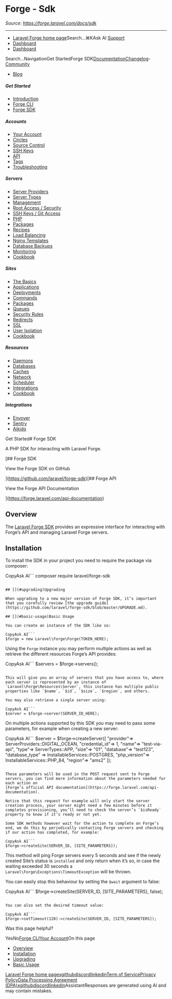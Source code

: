 # Forge - Sdk

*Source: https://forge.laravel.com/docs/sdk*

---

- [Laravel Forge home page](https://forge.laravel.com)Search...⌘KAsk AI
[Support](/cdn-cgi/l/email-protection#b4d2dbc6d3d1f4d8d5c6d5c2d1d89ad7dbd9)
- [Dashboard](https://forge.laravel.com)
- [Dashboard](https://forge.laravel.com)

Search...NavigationGet StartedForge SDK[Documentation](/docs/introduction)[Changelog](/docs/changelog/changelog)- [Community](https://discord.com/invite/laravel)
- [Blog](https://blog.laravel.com/forge)
##### Get Started

- [Introduction](/docs/introduction)
- [Forge CLI](/docs/cli)
- [Forge SDK](/docs/sdk)

##### Accounts

- [Your Account](/docs/accounts/your-account)
- [Circles](/docs/accounts/circles)
- [Source Control](/docs/accounts/source-control)
- [SSH Keys](/docs/accounts/ssh)
- [API](/docs/accounts/api)
- [Tags](/docs/accounts/tags)
- [Troubleshooting](/docs/accounts/cookbook)

##### Servers

- [Server Providers](/docs/servers/providers)
- [Server Types](/docs/servers/types)
- [Management](/docs/servers/management)
- [Root Access / Security](/docs/servers/provisioning-process)
- [SSH Keys / Git Access](/docs/servers/ssh)
- [PHP](/docs/servers/php)
- [Packages](/docs/servers/packages)
- [Recipes](/docs/servers/recipes)
- [Load Balancing](/docs/servers/load-balancing)
- [Nginx Templates](/docs/servers/nginx-templates)
- [Database Backups](/docs/servers/backups)
- [Monitoring](/docs/servers/monitoring)
- [Cookbook](/docs/servers/cookbook)

##### Sites

- [The Basics](/docs/sites/the-basics)
- [Applications](/docs/sites/applications)
- [Deployments](/docs/sites/deployments)
- [Commands](/docs/sites/commands)
- [Packages](/docs/sites/packages)
- [Queues](/docs/sites/queues)
- [Security Rules](/docs/sites/security-rules)
- [Redirects](/docs/sites/redirects)
- [SSL](/docs/sites/ssl)
- [User Isolation](/docs/sites/user-isolation)
- [Cookbook](/docs/sites/cookbook)

##### Resources

- [Daemons](/docs/resources/daemons)
- [Databases](/docs/resources/databases)
- [Caches](/docs/resources/caches)
- [Network](/docs/resources/network)
- [Scheduler](/docs/resources/scheduler)
- [Integrations](/docs/resources/integrations)
- [Cookbook](/docs/resources/cookbook)

##### Integrations

- [Envoyer](/docs/integrations/envoyer)
- [Sentry](/docs/integrations/sentry)
- [Aikido](/docs/integrations/aikido)

Get Started# Forge SDK

A PHP SDK for interacting with Laravel Forge.

[## Forge SDK

View the Forge SDK on GitHub

](https://github.com/laravel/forge-sdk)[## Forge API

View the Forge API Documentation

](https://forge.laravel.com/api-documentation)
## [​](#overview)Overview

The [Laravel Forge SDK](https://github.com/laravel/forge-sdk) provides an expressive interface for interacting with Forge’s API and managing Laravel Forge servers.

## [​](#installation)Installation

To install the SDK in your project you need to require the package via composer:

CopyAsk AI```
composer require laravel/forge-sdk

```

## [​](#upgrading)Upgrading

When upgrading to a new major version of Forge SDK, it’s important that you carefully review [the upgrade guide](https://github.com/laravel/forge-sdk/blob/master/UPGRADE.md).

## [​](#basic-usage)Basic Usage

You can create an instance of the SDK like so:

CopyAsk AI```
$forge = new Laravel\Forge\Forge(TOKEN_HERE);

```

Using the `Forge` instance you may perform multiple actions as well as retrieve the different resources Forge’s API provides:

CopyAsk AI```
$servers = $forge->servers();

```

This will give you an array of servers that you have access to, where each server is represented by an instance of `Laravel\Forge\Resources\Server`, this instance has multiple public properties like `$name`, `$id`, `$size`, `$region`, and others.

You may also retrieve a single server using:

CopyAsk AI```
$server = $forge->server(SERVER_ID_HERE);

```

On multiple actions supported by this SDK you may need to pass some parameters, for example when creating a new server:

CopyAsk AI```
$server = $forge->createServer([
    "provider"=> ServerProviders::DIGITAL_OCEAN,
    "credential_id"=> 1,
    "name"=> "test-via-api",
    "type"=> ServerTypes::APP,
    "size"=> "01",
    "database"=> "test123",
    "database_type" => InstallableServices::POSTGRES,
    "php_version"=> InstallableServices::PHP_84,
    "region"=> "ams2"
]);

```

These parameters will be used in the POST request sent to Forge servers, you can find more information about the parameters needed for each action on
[Forge’s official API documentation](https://forge.laravel.com/api-documentation).

Notice that this request for example will only start the server creation process, your server might need a few minutes before it completes provisioning, you’ll need to check the server’s `$isReady` property to know if it’s ready or not yet.

Some SDK methods however wait for the action to complete on Forge’s end, we do this by periodically contacting Forge servers and checking if our action has completed, for example:

CopyAsk AI```
$forge->createSite(SERVER_ID, [SITE_PARAMETERS]);

```

This method will ping Forge servers every 5 seconds and see if the newly created Site’s status is `installed` and only return when it’s so, in case the waiting exceeded 30 seconds a `Laravel\Forge\Exceptions\TimeoutException` will be thrown.

You can easily stop this behaviour by setting the `$wait` argument to false:

CopyAsk AI```
$forge->createSite(SERVER_ID, [SITE_PARAMETERS], false);

```

You can also set the desired timeout value:

CopyAsk AI```
$forge->setTimeout(120)->createSite(SERVER_ID, [SITE_PARAMETERS]);

```
Was this page helpful?

YesNo[Forge CLI](/docs/cli)[Your Account](/docs/accounts/your-account)On this page
- [Overview](#overview)
- [Installation](#installation)
- [Upgrading](#upgrading)
- [Basic Usage](#basic-usage)

[Laravel Forge home page](https://forge.laravel.com)[x](https://x.com/laravelphp)[github](https://github.com/laravel)[discord](https://discord.com/invite/laravel)[linkedin](https://linkedin.com/company/laravel)[Term of Service](https://forge.laravel.com/terms-of-service)[Privacy Policy](https://forge.laravel.com/privacy-policy)[Data Processing Agreement (DPA)](https://forge.laravel.com/data-processing-agreement)[x](https://x.com/laravelphp)[github](https://github.com/laravel)[discord](https://discord.com/invite/laravel)[linkedin](https://linkedin.com/company/laravel)AssistantResponses are generated using AI and may contain mistakes.